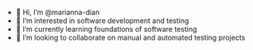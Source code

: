 - 👋 Hi, I’m @marianna-dian
- 👀 I’m interested in software development and testing
- 🌱 I’m currently learning foundations of software testing
- 💞️ I’m looking to collaborate on manual and automated testing projects

<!---
marianna-dian/marianna-dian is a ✨ special ✨ repository because its `README.md` (this file) appears on your GitHub profile.
You can click the Preview link to take a look at your changes.
--->
